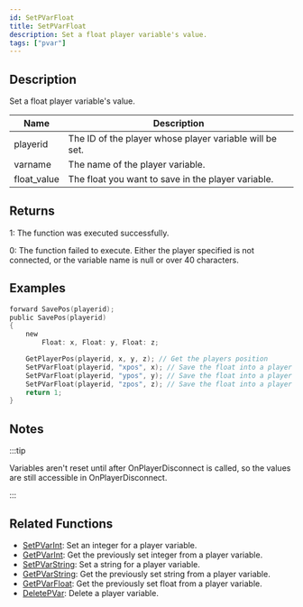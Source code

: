 ```yaml
---
id: SetPVarFloat
title: SetPVarFloat
description: Set a float player variable's value.
tags: ["pvar"]
---
```


## Description

Set a float player variable's value.

| Name        | Description                                             |
| ----------- | ------------------------------------------------------- |
| playerid    | The ID of the player whose player variable will be set. |
| varname     | The name of the player variable.                        |
| float_value | The float you want to save in the player variable.      |

## Returns

1: The function was executed successfully.

0: The function failed to execute. Either the player specified is not connected, or the variable name is null or over 40 characters.

## Examples

```c
forward SavePos(playerid);
public SavePos(playerid)
{
    new
        Float: x, Float: y, Float: z;

    GetPlayerPos(playerid, x, y, z); // Get the players position
    SetPVarFloat(playerid, "xpos", x); // Save the float into a player variable
    SetPVarFloat(playerid, "ypos", y); // Save the float into a player variable
    SetPVarFloat(playerid, "zpos", z); // Save the float into a player variable
    return 1;
}
```

## Notes

:::tip

Variables aren't reset until after OnPlayerDisconnect is called, so the values are still accessible in OnPlayerDisconnect.

:::

## Related Functions

- [SetPVarInt](SetPVarInt): Set an integer for a player variable.
- [GetPVarInt](GetPVarInt): Get the previously set integer from a player variable.
- [SetPVarString](SetPVarString): Set a string for a player variable.
- [GetPVarString](GetPVarString): Get the previously set string from a player variable.
- [GetPVarFloat](GetPVarFloat): Get the previously set float from a player variable.
- [DeletePVar](DeletePVar): Delete a player variable.
